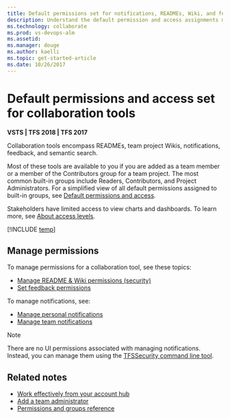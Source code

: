 ```yaml
---
title: Default permissions set for notifications, READMEs, Wiki, and feedback 
description: Understand the default permission and access assignments made to collaboration tools such as alerts, Wiki, and feedback for VSTS and TFS  
ms.technology: collaborate
ms.prod: vs-devops-alm
ms.assetid:  
ms.manager: douge
ms.author: kaelli
ms.topic: get-started-article
ms.date: 10/26/2017  
---
```



# Default permissions and access set for collaboration tools 

**VSTS | TFS 2018 | TFS 2017**

Collaboration tools encompass READMEs, team project Wikis, notifications, feedback, and semantic search.  

Most of these tools are available to you if you are added as a team member or a member of the Contributors group for a team project. The most common built-in groups include Readers, Contributors, and Project Administrators. For a simplified view of all default permissions assigned to built-in groups, see [Default permissions and access](../security/permissions-access.md).  

Stakeholders have limited access to view charts and dashboards. To learn more, see [About access levels](../security/access-levels.md).


[!INCLUDE [temp](../security/_shared/collaborate.md)]

## Manage permissions

To manage permissions for a collaboration tool, see these topics:
- [Manage README & Wiki permissions (security)](manage-readme-wiki-permissions.md?toc=/vsts/collaborate/toc.json&bc=/vsts/collaborate/breadcrumb/toc.json)
- [Set feedback permissions](../feedback/give-permissions-feedback.md?toc=/vsts/feedback/toc.json&bc=/vsts/collaborate/feedback/toc.json )

To manage notifications, see: 
- [Manage personal notifications](../notifications/manage-personal-notifications.md?toc=/vsts/notifications/toc.json&bc=/vsts/notifications/breadcrumb/toc.json)
- [Manage team notifications](../collaborate/manage-team-notifications.md?toc=/vsts/notifications/toc.json&bc=/vsts/notifications/breadcrumb/toc.json) 

>[!NOTE]  
>There are no UI permissions associated with managing notifications. Instead, you can manage them using the [TFSSecurity command line tool](../tfs-server/command-line/tfssecurity-cmd.md#collection-level-permissions).

## Related notes

- [Work effectively from your account hub](../user-guide/account-home-pages.md)
- [Add a team administrator](../work/scale/add-team-administrator.md) 
- [Permissions and groups reference](../security/permissions.md)


